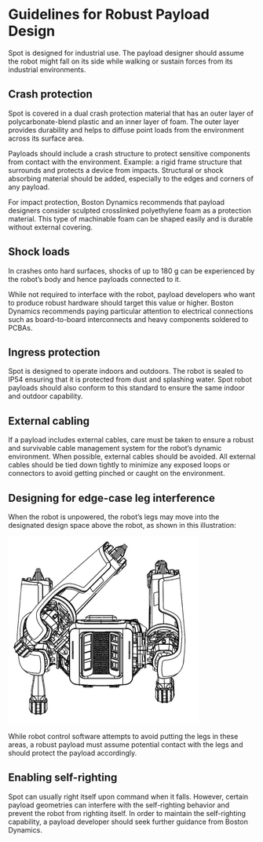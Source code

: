 <!--
Copyright (c) 2021 Boston Dynamics, Inc.  All rights reserved.

Downloading, reproducing, distributing or otherwise using the SDK Software
is subject to the terms and conditions of the Boston Dynamics Software
Development Kit License (20191101-BDSDK-SL).
-->

# Guidelines for Robust Payload Design

Spot is designed for industrial use. The payload designer should assume the robot might fall on its side while walking or sustain forces from its industrial environments.


## Crash protection

Spot is covered in a dual crash protection material that has an outer layer of polycarbonate-blend plastic and an inner layer of foam. The outer layer provides durability and helps to diffuse point loads from the environment across its surface area.

Payloads should include a crash structure to protect sensitive components from contact with the environment. Example: a rigid frame structure that surrounds and protects a device from impacts. Structural or shock absorbing material should be added, especially to the edges and corners of any payload.

For impact protection, Boston Dynamics recommends that payload designers consider sculpted crosslinked polyethylene foam as a protection material. This type of machinable foam can be shaped easily and is durable without external covering.


## Shock loads

In crashes onto hard surfaces, shocks of up to 180 g can be experienced by the robot’s body and hence payloads connected to it.

While not required to interface with the robot, payload developers who want to produce robust hardware should target this value or higher. Boston Dynamics recommends paying particular attention to electrical connections such as board-to-board interconnects and heavy components soldered to PCBAs.


## Ingress protection

Spot is designed to operate indoors and outdoors. The robot is sealed to IP54 ensuring that it is protected from dust and splashing water. Spot robot payloads should also conform to this standard to ensure the same indoor and outdoor capability.


## External cabling

If a payload includes external cables, care must be taken to ensure a robust and survivable cable management system for the robot’s dynamic environment. When possible, external cables should be avoided. All external cables should be tied down tightly to minimize any exposed loops or connectors to avoid getting pinched or caught on the environment.


## Designing for edge-case leg interference

When the robot is unpowered, the robot’s legs may move into the designated design space above the robot, as shown in this illustration:

<img src="images/guidelines-image1.png" style="width:388px;height:382px">

While robot control software attempts to avoid putting the legs in these areas, a robust payload must assume potential contact with the legs and should protect the payload accordingly.


## Enabling self-righting

Spot can usually right itself upon command when it falls. However, certain payload geometries can interfere with the self-righting behavior and prevent the robot from righting itself. In order to maintain the self-righting capability, a payload developer should seek further guidance from Boston Dynamics.


<!--- image and page reference link definitions --->
[config-image1]: images/payload1.png
[config-image2]: images/payload2.png
[config-image3]: images/payload3.png
[config-image4]: images/payload4.png
[config-image5]: images/config-image5.png
[config-image6]: images/config-image6.png
[config-image7]: images/payload7.png
[config-image8]: images/payload8.png

[elec-image1]: images/elec-image1.png
[elec-image2]: images/elec-image2.png
[elec-image3]: images/elec-image3.png
[guidelines-image1]: images/guidelines-image1.png

[mech-image1]: images/mech-image1.png
[mech-image2]: images/mech-image2.png
[mech-image3]: images/mech-image3.png
[mech-image4]: images/mech-image4.png

[rails-image1]: images/rails-image1.png
[rails-image2]: images/rails-image2.png
[rails-image3]: images/rails3.png



[payload-top]: Readme.md "Developing and managing Spot payloads"
[configuration]: payload_configuration_requirements.md "Payload configuration requirements"
[mechanical]: mechanical_interfaces.md "Mechanical interfaces"
[mounting-rails]: robot_mounting_rails.md "Robot mounting rails"
[robust-payload]: guidelines_for_robust_payload_design.md "Guidelines for robust payload design"
[electrical]: robot_electrical_interface.md "Robot electrical interface"
[payload-software]: configuring_payload_software.md "Configuring payload software"
